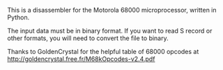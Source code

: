 This is a disassembler for the Motorola 68000 microprocessor, written
in Python.

The input data must be in binary format. If you want to read S record
or other formats, you will need to convert the file to binary.

Thanks to GoldenCrystal for the helpful table of 68000 opcodes at
http://goldencrystal.free.fr/M68kOpcodes-v2.4.pdf

